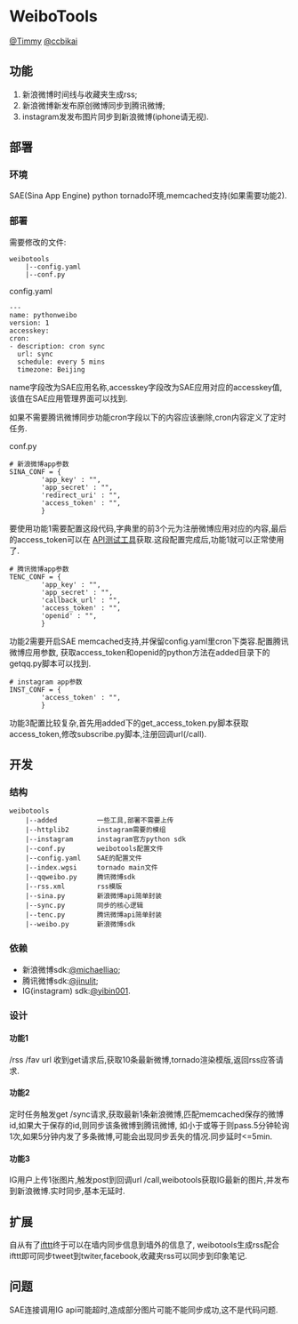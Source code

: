 # WeiboTools #

[@Timmy](http://weibo.com/zhu327)   [@ccbikai](http://weibo.com/ccbikai)

## 功能 ##

1. 新浪微博时间线与收藏夹生成rss;
2. 新浪微博新发布原创微博同步到腾讯微博;
3. instagram发发布图片同步到新浪微博(iphone请无视).

## 部署 ##
### 环境 ###

SAE(Sina App Engine) python tornado环境,memcached支持(如果需要功能2).

### 部署 ###

需要修改的文件:

    weibotools
        |--config.yaml
        |--conf.py
        
config.yaml

    ---
    name: pythonweibo
    version: 1
    accesskey: 
    cron:
    - description: cron sync
      url: sync
      schedule: every 5 mins
      timezone: Beijing

name字段改为SAE应用名称,accesskey字段改为SAE应用对应的accesskey值,该值在SAE应用管理界面可以找到.

如果不需要腾讯微博同步功能cron字段以下的内容应该删除,cron内容定义了定时任务.

conf.py

    # 新浪微博app参数
    SINA_CONF = {
            'app_key' : "",
            'app_secret' : "",
            'redirect_uri' : "",
            'access_token' : "",
            }

要使用功能1需要配置这段代码,字典里的前3个元为注册微博应用对应的内容,最后的access_token可以在
[API测试工具](http://open.weibo.com/tools/console)获取.这段配置完成后,功能1就可以正常使用了.

    # 腾讯微博app参数
    TENC_CONF = {
            'app_key' : "",
            'app_secret' : "",
            'callback_url' : "",
            'access_token' : "",
            'openid' : "",
            }

功能2需要开启SAE memcached支持,并保留config.yaml里cron下类容.配置腾讯微博应用参数,
获取access_token和openid的python方法在added目录下的getqq.py脚本可以找到.

    # instagram app参数
    INST_CONF = {
            'access_token' : "",
            }

功能3配置比较复杂,首先用added下的get_access_token.py脚本获取access_token,修改subscribe.py脚本,注册回调url(/call).

## 开发 ##
### 结构 ###

    weibotools
        |--added          一些工具,部署不需要上传
        |--httplib2       instagram需要的模组  
        |--instagram      instagram官方python sdk
        |--conf.py        weibotools配置文件
        |--config.yaml    SAE的配置文件
        |--index.wgsi     tornado main文件
        |--qqweibo.py     腾讯微博sdk
        |--rss.xml        rss模版
        |--sina.py        新浪微博api简单封装
        |--sync.py        同步的核心逻辑
        |--tenc.py        腾讯微博api简单封装
        |--weibo.py       新浪微博sdk

### 依赖 ###

- 新浪微博sdk:[@michaelliao](https://github.com/michaelliao/sinaweibopy);
- 腾讯微博sdk:[@jinuljt](https://github.com/jinuljt/qqweibov2);
- IG(instagram) sdk:[@yibin001](https://github.com/yibin001/Instagram4sae).

### 设计 ###

#### 功能1 ####

/rss /fav url 收到get请求后,获取10条最新微博,tornado渲染模版,返回rss应答请求.

#### 功能2 ####

定时任务触发get /sync请求,获取最新1条新浪微博,匹配memcached保存的微博id,如果大于保存的id,则同步该条微博到腾讯微博,
如小于或等于则pass.5分钟轮询1次,如果5分钟内发了多条微博,可能会出现同步丢失的情况.同步延时<=5min.

#### 功能3 ###

IG用户上传1张图片,触发post到回调url /call,weibotools获取IG最新的图片,并发布到新浪微博.实时同步,基本无延时.

## 扩展 ##

自从有了[ifttt](http://ifttt.com)终于可以在墙内同步信息到墙外的信息了,
weibotools生成rss配合ifttt即可同步tweet到twiter,facebook,收藏夹rss可以同步到印象笔记.

## 问题 ##

SAE连接调用IG api可能超时,造成部分图片可能不能同步成功,这不是代码问题.
